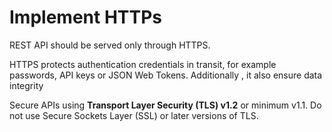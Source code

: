 # Implement HTTPs

REST API should be served only through HTTPS.

HTTPS protects authentication credentials in transit, for example passwords, API keys or JSON Web Tokens. Additionally , it also ensure data integrity

Secure APIs using **Transport Layer Security \(TLS\) v1.2** or minimum v1.1. Do not use Secure Sockets Layer \(SSL\) or later versions of TLS.

